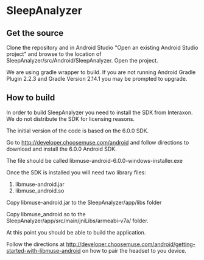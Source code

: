 # SleepAnalyzer

## Get the source
Clone the repository and in Android Studio "Open an existing Android Studio project" and
browse to the location of SleepAnalyzer/src/Android/SleepAnalyzer. Open the project.

We are using gradle wrapper to build. If you are not running Android Gradle Plugin 2.2.3 and
Gradle Version 2.14.1 you may be prompted to upgrade.

## How to build
In order to build SleepAnalyzer you need to install the SDK from Interaxon.
We do not distribute the SDK for licensing reasons. 

The initial version of the code is based on the 6.0.0 SDK.

Go to  http://developer.choosemuse.com/android and follow directions to download
and install the 6.0.0 Android SDK.

The file should be called libmuse-android-6.0.0-windows-installer.exe

Once the SDK is installed you will need two library files:
1. libmuse-android.jar
2. libmuse\_android.so

Copy libmuse-android.jar to the SleepAnalyzer/app/libs folder

Copy libmuse\_android.so to the SleepAnalyzer/app/src/main/jniLibs/armeabi-v7a/ folder.

At this point you should be able to build the application.

Follow the directions at http://developer.choosemuse.com/android/getting-started-with-libmuse-android on how to pair the headset to you device.

